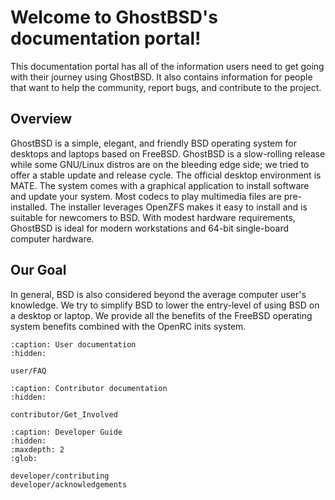 Welcome to GhostBSD's documentation portal!
===========================================

This documentation portal has all of the information users need to get going with their journey using GhostBSD. It also contains information for people that want to help the community, report bugs, and contribute to the project.

## Overview

GhostBSD is a simple, elegant, and friendly BSD operating system for desktops and laptops based on FreeBSD. GhostBSD is a slow-rolling release while some GNU/Linux distros are on the bleeding edge side; we tried to offer a stable update and release cycle. The official desktop environment is MATE. The system comes with a graphical application to install software and update your system. Most codecs to play multimedia files are pre-installed. The installer leverages OpenZFS makes it easy to install and is suitable for newcomers to BSD. With modest hardware requirements, GhostBSD is ideal for modern workstations and 64-bit single-board computer hardware.

## Our Goal

In general, BSD is also considered beyond the average computer user's knowledge. We try to simplify BSD to lower the entry-level of using BSD on a desktop or laptop. We provide all the benefits of the FreeBSD operating system benefits combined with the OpenRC inits system.


```{toctree}
:caption: User documentation
:hidden:

user/FAQ
```


```{toctree}
:caption: Contributor documentation
:hidden:

contributor/Get_Involved
```
```{toctree}
:caption: Developer Guide
:hidden:
:maxdepth: 2
:glob:

developer/contributing
developer/acknowledgements
```
